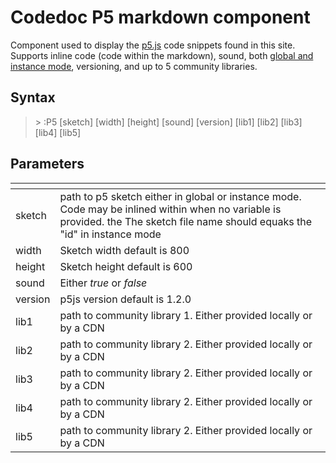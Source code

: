 # Codedoc P5 markdown component

Component used to display the [p5.js](https://p5js.org) code snippets found in this site. Supports inline code (code within the markdown), sound, both [global and instance mode](https://github.com/processing/p5.js/wiki/Global-and-instance-mode), versioning, and up to 5 community libraries.

## Syntax

> \> :P5 [sketch] [width] [height] [sound] [version] [lib1] [lib2] [lib3] [lib4] [lib5]

## Parameters

| <!-- --> | <!-- -->                                                                                                          |
|----------|-------------------------------------------------------------------------------------------------------------------|
| sketch   | path to p5 sketch either in global or instance mode. Code may be inlined within when no variable is provided. the The sketch file name should equaks the "id" in instance mode |
| width    | Sketch width default is 800                                                                                       |
| height   | Sketch height default is 600                                                                                      |
| sound    | Either *true* or *false*                                                                                          |
| version  | p5js version default is 1.2.0                                                                                     |
| lib1     | path to community library 1. Either provided locally or by a CDN                                                  |
| lib2     | path to community library 2. Either provided locally or by a CDN                                                  |
| lib3     | path to community library 2. Either provided locally or by a CDN                                                  |
| lib4     | path to community library 2. Either provided locally or by a CDN                                                  |
| lib5     | path to community library 2. Either provided locally or by a CDN                                                  |